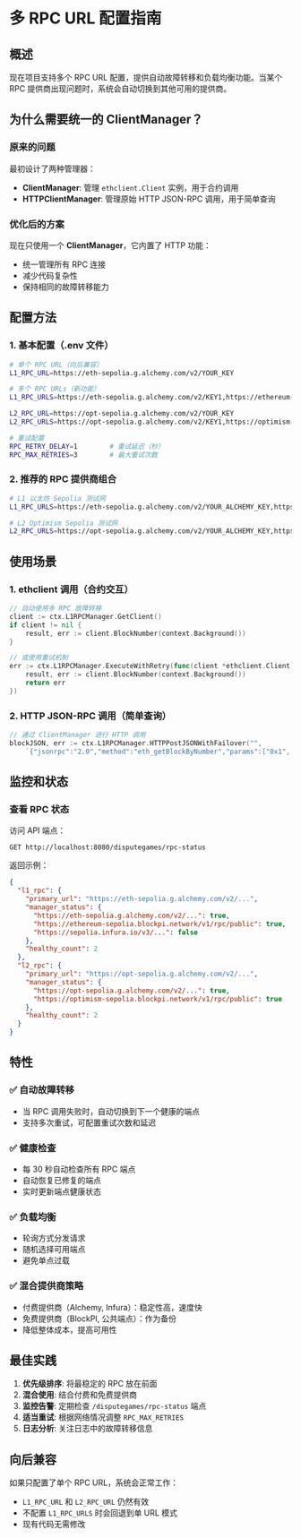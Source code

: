 # 多 RPC URL 配置指南

## 概述

现在项目支持多个 RPC URL 配置，提供自动故障转移和负载均衡功能。当某个 RPC 提供商出现问题时，系统会自动切换到其他可用的提供商。

## 为什么需要统一的 ClientManager？

### 原来的问题
最初设计了两种管理器：
- **ClientManager**: 管理 `ethclient.Client` 实例，用于合约调用
- **HTTPClientManager**: 管理原始 HTTP JSON-RPC 调用，用于简单查询

### 优化后的方案
现在只使用一个 **ClientManager**，它内置了 HTTP 功能：
- 统一管理所有 RPC 连接
- 减少代码复杂性
- 保持相同的故障转移能力

## 配置方法

### 1. 基本配置（.env 文件）

```bash
# 单个 RPC URL（向后兼容）
L1_RPC_URL=https://eth-sepolia.g.alchemy.com/v2/YOUR_KEY

# 多个 RPC URLs（新功能）
L1_RPC_URLS=https://eth-sepolia.g.alchemy.com/v2/KEY1,https://ethereum-sepolia.blockpi.network/v1/rpc/public,https://sepolia.infura.io/v3/KEY2

L2_RPC_URL=https://opt-sepolia.g.alchemy.com/v2/YOUR_KEY
L2_RPC_URLS=https://opt-sepolia.g.alchemy.com/v2/KEY1,https://optimism-sepolia.blockpi.network/v1/rpc/public

# 重试配置
RPC_RETRY_DELAY=1        # 重试延迟（秒）
RPC_MAX_RETRIES=3        # 最大重试次数
```

### 2. 推荐的 RPC 提供商组合

```bash
# L1 以太坊 Sepolia 测试网
L1_RPC_URLS=https://eth-sepolia.g.alchemy.com/v2/YOUR_ALCHEMY_KEY,https://ethereum-sepolia.blockpi.network/v1/rpc/public,https://sepolia.infura.io/v3/YOUR_INFURA_KEY,https://eth-sepolia.public.blastapi.io

# L2 Optimism Sepolia 测试网  
L2_RPC_URLS=https://opt-sepolia.g.alchemy.com/v2/YOUR_ALCHEMY_KEY,https://optimism-sepolia.blockpi.network/v1/rpc/public,https://optimism-sepolia.infura.io/v3/YOUR_INFURA_KEY
```

## 使用场景

### 1. ethclient 调用（合约交互）
```go
// 自动使用多 RPC 故障转移
client := ctx.L1RPCManager.GetClient()
if client != nil {
    result, err := client.BlockNumber(context.Background())
}

// 或使用重试机制
err := ctx.L1RPCManager.ExecuteWithRetry(func(client *ethclient.Client) error {
    result, err := client.BlockNumber(context.Background())
    return err
})
```

### 2. HTTP JSON-RPC 调用（简单查询）
```go
// 通过 ClientManager 进行 HTTP 调用
blockJSON, err := ctx.L1RPCManager.HTTPPostJSONWithFailover("", 
    `{"jsonrpc":"2.0","method":"eth_getBlockByNumber","params":["0x1", true],"id":1}`)
```

## 监控和状态

### 查看 RPC 状态
访问 API 端点：
```
GET http://localhost:8080/disputegames/rpc-status
```

返回示例：
```json
{
  "l1_rpc": {
    "primary_url": "https://eth-sepolia.g.alchemy.com/v2/...",
    "manager_status": {
      "https://eth-sepolia.g.alchemy.com/v2/...": true,
      "https://ethereum-sepolia.blockpi.network/v1/rpc/public": true,
      "https://sepolia.infura.io/v3/...": false
    },
    "healthy_count": 2
  },
  "l2_rpc": {
    "primary_url": "https://opt-sepolia.g.alchemy.com/v2/...",
    "manager_status": {
      "https://opt-sepolia.g.alchemy.com/v2/...": true,
      "https://optimism-sepolia.blockpi.network/v1/rpc/public": true
    },
    "healthy_count": 2
  }
}
```

## 特性

### ✅ 自动故障转移
- 当 RPC 调用失败时，自动切换到下一个健康的端点
- 支持多次重试，可配置重试次数和延迟

### ✅ 健康检查
- 每 30 秒自动检查所有 RPC 端点
- 自动恢复已修复的端点
- 实时更新端点健康状态

### ✅ 负载均衡
- 轮询方式分发请求
- 随机选择可用端点
- 避免单点过载

### ✅ 混合提供商策略
- 付费提供商（Alchemy, Infura）：稳定性高，速度快
- 免费提供商（BlockPI, 公共端点）：作为备份
- 降低整体成本，提高可用性

## 最佳实践

1. **优先级排序**: 将最稳定的 RPC 放在前面
2. **混合使用**: 结合付费和免费提供商
3. **监控告警**: 定期检查 `/disputegames/rpc-status` 端点
4. **适当重试**: 根据网络情况调整 `RPC_MAX_RETRIES`
5. **日志分析**: 关注日志中的故障转移信息

## 向后兼容

如果只配置了单个 RPC URL，系统会正常工作：
- `L1_RPC_URL` 和 `L2_RPC_URL` 仍然有效
- 不配置 `L1_RPC_URLS` 时会回退到单 URL 模式
- 现有代码无需修改

